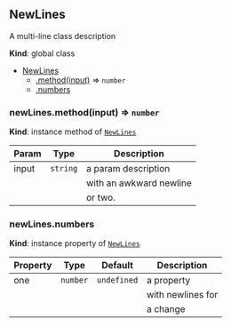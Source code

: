 <a name="NewLines"></a>
## NewLines
A multi-line
class description

**Kind**: global class  

* [NewLines](#NewLines)
    * [.method(input)](#NewLines+method) ⇒ `number`
    * [.numbers](#NewLines+numbers)


<a name="NewLines+method"></a>
### newLines.method(input) ⇒ `number`
**Kind**: instance method of [`NewLines`](#NewLines)  

| Param | Type     | Description                                              |
| ----- | -------- | -------------------------------------------------------- |
| input | `string` | a param description                                      |
|       |          |   with an awkward newline                                |
|       |          |   or two.                                                |


<a name="NewLines+numbers"></a>
### newLines.numbers
**Kind**: instance property of [`NewLines`](#NewLines)  

| Property | Type     | Default     | Description                                |
| -------- | -------- | ----------- | ------------------------------------------ |
| one      | `number` | `undefined` | a property                                 |
|          |          |             |   with newlines for                        |
|          |          |             |   a change                                 |


